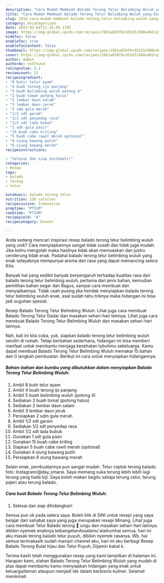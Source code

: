 ```yaml
---
description: "Cara Mudah Membuat Balado Terong Telur Belimbing Wuluh yang Enak"
title: "Cara Mudah Membuat Balado Terong Telur Belimbing Wuluh yang Enak"
slug: 1916-cara-mudah-membuat-balado-terong-telur-belimbing-wuluh-yang-enak
category: Uncategorized
date: 2023-02-04T11:35:09.170Z
image: https://img-global.cpcdn.com/recipes/19b1a828f8cd32d3/680x482cq70/balado-terong-telur-belimbing-wuluh-foto-resep-utama.jpg
hideToc: false
enableToc: true
enableTocContent: false
thumbnail: https://img-global.cpcdn.com/recipes/19b1a828f8cd32d3/680x482cq70/balado-terong-telur-belimbing-wuluh-foto-resep-utama.jpg
cover: https://img-global.cpcdn.com/recipes/19b1a828f8cd32d3/680x482cq70/balado-terong-telur-belimbing-wuluh-foto-resep-utama.jpg
author: Admin
authorAv: notfound
ratingvalue: 4.1
reviewcount: 22
recipeingredient:
- "8 butir telur ayam"
- "4 buah terong ijo panjang"
- "5 buah belimbing wuluh potong 4"
- "2 buah tomat potong halus"
- "2 lembar daun salam"
- "3 lembar daun jeruk"
- "2 sdm gula merah"
- "1/2 sdt garam"
- "1/2 sdt penyedap rasa"
- "1/2 sdt lada bubuk"
- "1 sdt gula pasir"
- "15 buah cabe kriting"
- "5 buah cabe rawit merah optional"
- "4 siung bawang putih"
- "6 siung bawang merah"
recipeinstructions:

- "Selesai dan siap dinikmati!"
categories:
- Resep
tags:
- balado
- terong
- telur

katakunci: balado terong telur 
nutrition: 250 calories
recipecuisine: Indonesian
preptime: "PT31M"
cooktime: "PT34M"
recipeyield: "4"
recipecategory: Dinner

---
```





Anda sedang mencari inspirasi resep balado terong telur belimbing wuluh yang unik? Cara menyiapkannya sangat tidak susah dan tidak juga mudah. Jika keliru mengolah maka hasilnya tidak akan memuaskan dan justru cenderung tidak enak. Padahal balado terong telur belimbing wuluh yang enak selayaknya mempunyai aroma dan rasa yang dapat memancing selera Kita.





Banyak hal yang sedikit banyak berpengaruh terhadap kualitas rasa dari balado terong telur belimbing wuluh, pertama dari jenis bahan, kemudian pemilihan bahan segar dan Bagus, sampai cara membuat dan menyajikannya. Tidak usah pusing jika hendak menyiapkan balado terong telur belimbing wuluh enak,      asal sudah tahu triknya maka hidangan ini bisa jadi suguhan spesial.














Resep Balado Terong Telur Belimbing Wuluh. Lihat juga cara membuat Balado Terong Telur Dadar dan masakan sehari-hari lainnya. Lihat juga cara membuat Balado Terong Telur Belimbing Wuluh dan masakan sehari-hari lainnya.






Nah, kali ini kita coba, yuk, siapkan balado terong telur belimbing wuluh sendiri di rumah. Tetap berbahan sederhana, hidangan ini bisa memberi manfaat untuk membantu menjaga kesehatan tubuhmu sekeluarga. Kamu dapat membuat Balado Terong Telur Belimbing Wuluh memakai 15 bahan dan 0 langkah pembuatan. Berikut ini cara untuk menyiapkan hidangannya.

<!--inarticleads1-->

##### Bahan-bahan dan bumbu yang dibutuhkan dalam menyiapkan Balado Terong Telur Belimbing Wuluh:

1. Ambil 8 butir telur ayam
1. Ambil 4 buah terong ijo panjang
1. Ambil 5 buah belimbing wuluh (potong 4)
1. Sediakan 2 buah tomat (potong halus)
1. Sediakan 2 lembar daun salam
1. Ambil 3 lembar daun jeruk
1. Persiapkan 2 sdm gula merah
1. Ambil 1/2 sdt garam
1. Sediakan 1/2 sdt penyedap rasa
1. Ambil 1/2 sdt lada bubuk
1. Gunakan 1 sdt gula pasir
1. Gunakan 15 buah cabe kriting
1. Siapkan 5 buah cabe rawit merah (optional)
1. Gunakan 4 siung bawang putih
1. Persiapkan 6 siung bawang merah


Selain enak, pembuatannya pun sangat mudah. Telur ceplok terong balado. foto: Instagram/@day_smarie. Saya memang suka terung lebih lebih lagi terung yang tiada biji. Saya boleh makan begitu sahaja terung celur, terung pajeri atau terung balado. 

<!--inarticleads2-->

##### Cara buat Balado Terong Telur Belimbing Wuluh:


1. Selesai dan siap dihidangkan!

Semua pun ok pada selera saya. Boleh klik di SINI untuk resepi yang saya belajar dari sahabat saya yang juga merupakan resepi Minang. Lihat juga cara membuat Telur Balado terong 🍆 ungu dan masakan sehari-hari lainnya. dibikin nyemek enaknya kebangetanAssalamu&#39;alaikumhai semua, hari ini aku masak terong balado telur puyuh, dibikin nyemek rasanya. Wb. hai semua terimakasih sudah mampir channel aku, hari ini aku berbagi Resep Balado Terong Bulat hijau dan Telur Puyuh, Dijamin bakal k. 

Terima kasih telah menggunakan resep yang kami tampilkan di halaman ini. Harapan kami, olahan Balado Terong Telur Belimbing Wuluh yang mudah di atas dapat membantu kamu menyiapkan hidangan yang enak untuk keluarga/teman ataupun menjadi ide dalam berbisnis kuliner. Selamat menikmati
